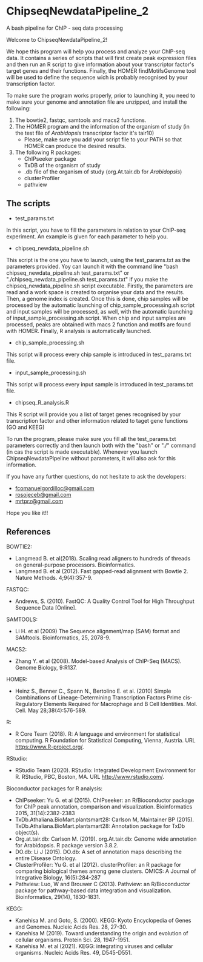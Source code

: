 # ChipseqNewdataPipeline_2
A bash pipeline for ChIP - seq data processing

Welcome to ChipseqNewdataPipeline_2!

We hope this program will help you process and analyze your ChIP-seq data. It contains a series of scripts that will first create peak expression files and then run an R script to give information about your transcriptor factor's target genes and their functions. Finally, the HOMER findMotifsGenome tool will be used to define the sequence wich is probably recognised by your transcription factor.

To make sure the program works properly, prior to launching it, you need to make sure your genome and annotation file are unzipped, and install the following:

1. The bowtie2, fastqc, samtools and macs2 functions.
2. The HOMER program and the information of the organism of study (in the test file of *Arabidopsis* transcriptor factor it's tair10)
	- Please, make sure you add your script file to your PATH so that HOMER can produce the desired results.
3. The following R packages:
	- ChIPseeker package 
	- TxDB of the organism of study
	- .db file of the organism of study (org.At.tair.db for *Arabidopsis*)
	- clusterProfiler
	- pathview

## The scripts
- test_params.txt

In this script, you have to fill the parameters in relation to your ChIP-seq experiment. An example is given for each parameter to help you.
 
- chipseq_newdata_pipeline.sh

This script is the one you have to launch, using the test_params.txt as the parameters provided. Yoy can launch it with the command line "bash chipseq_newdata_pipeline.sh test_params.txt" or "./chipseq_newdata_pipeline.sh test_params.txt" if you make the chipseq_newdata_pipeline.sh script executable.
Firstly, the parameters are read and a work space is created to organise your data and the results. Then, a genome index is created. Once this is done, chip samples will be processed by the automatic launching of chip_sample_processing.sh script and input samples will be processed, as well, with the automatic launching of input_sample_processing.sh script.
When chip and input samples are processed, peaks are obtained with macs 2 function and motifs are found with HOMER.
Finally, R analysis is automatically launched.

- chip_sample_processing.sh

This script will process every chip sample is introduced in test_params.txt file.

- input_sample_processing.sh

This script will process every input sample is introduced in test_params.txt file.

- chipseq_R_analysis.R

This R script will provide you a list of target genes recognised by your transcription factor and other information related to taget gene functions (GO and KEEG)



To run the program, please make sure you fill all the test_params.txt parameters correctly and then launch both with the "bash" or "./" command (in cas the script is made executable). Whenever you launch ChipseqNewdataPipeline without parameters, it will also ask for this information.

If you have any further questions, do not hesitate to ask the developers:

- fcomanuelgordilloc@gmail.com
- rosojeceb@gmail.com
- mrtprz@gmail.com

Hope you like it!!

## References

BOWTIE2:
- Langmead B. et al(2018). Scaling read aligners to hundreds of threads on general-purpose processors. Bioinformatics.
- Langmead B. et al (2012). Fast gapped-read alignment with Bowtie 2. Nature Methods. 4;9(4):357-9.

FASTQC:
- Andrews, S. (2010). FastQC:  A Quality Control Tool for High Throughput Sequence Data [Online].

SAMTOOLS:
- Li H. et al (2009) The Sequence alignment/map (SAM) format and SAMtools. Bioinformatics, 25, 2078-9.

MACS2:
- Zhang Y. et al (2008). Model-based Analysis of ChIP-Seq (MACS). Genome Biology, 9:R137.

HOMER: 
- Heinz S., Benner C., Spann N., Bertolino E. et al. (2010) Simple Combinations of Lineage-Determining Transcription Factors Prime cis-Regulatory Elements Required for Macrophage and B Cell Identities. Mol. Cell. May 28;38(4):576-589. 

R:   
- R Core Team (2018). R: A language and environment for statistical computing. R Foundation for Statistical Computing, Vienna, Austria. URL https://www.R-project.org/.

RStudio:  
- RStudio Team (2020). RStudio: Integrated Development Environment for R. RStudio, PBC, Boston, MA. URL http://www.rstudio.com/.

Bioconductor packages for R analysis:
- ChIPseeker: Yu G. et al (2015). ChIPseeker: an R/Bioconductor package for ChIP peak annotation, comparison and visualization. Bioinformatics 2015, 31(14):2382-2383
- TxDb.Athaliana.BioMart.plantsmart28: Carlson M, Maintainer BP (2015). TxDb.Athaliana.BioMart.plantsmart28: Annotation package for TxDb object(s).
- Org.at.tair.db: Carlson M. (2019). org.At.tair.db: Genome wide annotation for Arabidopsis. R package version 3.8.2.
- DO.db: Li J (2015). DO.db: A set of annotation maps describing the entire Disease Ontology. 
- ClusterProfiler: Yu G. et al (2012). clusterProfiler: an R package for comparing biological themes among gene clusters. OMICS: A Journal of Integrative Biology, 16(5):284-287
- Pathview: Luo, W and Brouwer C (2013). Pathview: an R/Bioconductor package for pathway-based data integration and visualization. Bioinformatics, 29(14), 1830-1831.

KEGG:
- Kanehisa M. and Goto, S. (2000). KEGG: Kyoto Encyclopedia of Genes and Genomes. Nucleic Acids Res. 28, 27-30.
- Kanehisa M (2019). Toward understanding the origin and evolution of cellular organisms. Protein Sci. 28, 1947-1951.
- Kanehisa M. et al (2021). KEGG: integrating viruses and cellular organisms. Nucleic Acids Res. 49, D545-D551.
